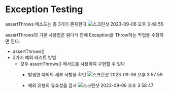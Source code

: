 # Exception Testing 

  
assertThrows 메소드는 총 3개가 존재한다 
![스크린샷 2023-09-06 오후 3 48 55](https://github.com/5selny/5selny.github.io/assets/115622936/71a71ebe-eb71-4f1e-adc1-a3f78c75c925)

assertThrows의 기본 사용법은 람다식 안에 Exception을 Throw하는 작업을 수행하면 된다. 

- assertThrows()
- 2가지 예외 테스트 방법
  - 모두 assertThrows() 메서드를 사용하여 구현할 수 있다
    - 발생한 예외의 세부 사항을 확인
   ![스크린샷 2023-09-06 오후 3 57 59](https://github.com/5selny/5selny.github.io/assets/115622936/d5ce2ccc-5b84-4e5e-a572-ff2b0a264549)

    - 예외 유형의 유효성을 검사
      ![스크린샷 2023-09-06 오후 3 58 47](https://github.com/5selny/5selny.github.io/assets/115622936/14281193-1953-4c8e-abcc-41027bf727ba)

